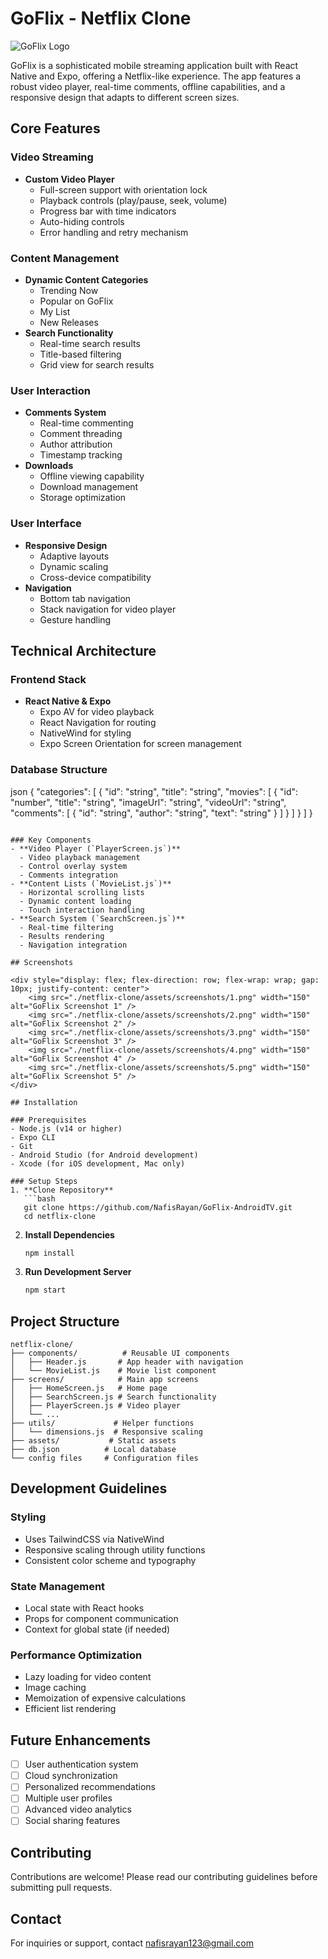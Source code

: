 # GoFlix - Netflix Clone

![GoFlix Logo](./assets/icon.png)

GoFlix is a sophisticated mobile streaming application built with React Native and Expo, offering a Netflix-like experience. The app features a robust video player, real-time comments, offline capabilities, and a responsive design that adapts to different screen sizes.

## Core Features

### Video Streaming
- **Custom Video Player**
  - Full-screen support with orientation lock
  - Playback controls (play/pause, seek, volume)
  - Progress bar with time indicators
  - Auto-hiding controls
  - Error handling and retry mechanism

### Content Management
- **Dynamic Content Categories**
  - Trending Now
  - Popular on GoFlix
  - My List
  - New Releases
- **Search Functionality**
  - Real-time search results
  - Title-based filtering
  - Grid view for search results

### User Interaction
- **Comments System**
  - Real-time commenting
  - Comment threading
  - Author attribution
  - Timestamp tracking
- **Downloads**
  - Offline viewing capability
  - Download management
  - Storage optimization

### User Interface
- **Responsive Design**
  - Adaptive layouts
  - Dynamic scaling
  - Cross-device compatibility
- **Navigation**
  - Bottom tab navigation
  - Stack navigation for video player
  - Gesture handling

## Technical Architecture

### Frontend Stack
- **React Native & Expo**
  - Expo AV for video playback
  - React Navigation for routing
  - NativeWind for styling
  - Expo Screen Orientation for screen management

### Database Structure
json
{
  "categories": [
    {
      "id": "string",
      "title": "string",
      "movies": [
        {
          "id": "number",
          "title": "string",
          "imageUrl": "string",
          "videoUrl": "string",
          "comments": [
            {
              "id": "string",
              "author": "string",
              "text": "string"
            }
          ]
        }
      ]
    }
  ]
}
```

### Key Components
- **Video Player (`PlayerScreen.js`)**
  - Video playback management
  - Control overlay system
  - Comments integration
- **Content Lists (`MovieList.js`)**
  - Horizontal scrolling lists
  - Dynamic content loading
  - Touch interaction handling
- **Search System (`SearchScreen.js`)**
  - Real-time filtering
  - Results rendering
  - Navigation integration

## Screenshots

<div style="display: flex; flex-direction: row; flex-wrap: wrap; gap: 10px; justify-content: center">
    <img src="./netflix-clone/assets/screenshots/1.png" width="150" alt="GoFlix Screenshot 1" />
    <img src="./netflix-clone/assets/screenshots/2.png" width="150" alt="GoFlix Screenshot 2" />
    <img src="./netflix-clone/assets/screenshots/3.png" width="150" alt="GoFlix Screenshot 3" />
    <img src="./netflix-clone/assets/screenshots/4.png" width="150" alt="GoFlix Screenshot 4" />
    <img src="./netflix-clone/assets/screenshots/5.png" width="150" alt="GoFlix Screenshot 5" />
</div>

## Installation

### Prerequisites
- Node.js (v14 or higher)
- Expo CLI
- Git
- Android Studio (for Android development)
- Xcode (for iOS development, Mac only)

### Setup Steps
1. **Clone Repository**
   ```bash
   git clone https://github.com/NafisRayan/GoFlix-AndroidTV.git
   cd netflix-clone
   ```

2. **Install Dependencies**
   ```bash
   npm install
   ```

3. **Run Development Server**
   ```bash
   npm start
   ```

## Project Structure
```
netflix-clone/
├── components/          # Reusable UI components
│   ├── Header.js       # App header with navigation
│   └── MovieList.js    # Movie list component
├── screens/            # Main app screens
│   ├── HomeScreen.js   # Home page
│   ├── SearchScreen.js # Search functionality
│   ├── PlayerScreen.js # Video player
│   └── ...
├── utils/             # Helper functions
│   └── dimensions.js  # Responsive scaling
├── assets/           # Static assets
├── db.json          # Local database
└── config files     # Configuration files
```

## Development Guidelines

### Styling
- Uses TailwindCSS via NativeWind
- Responsive scaling through utility functions
- Consistent color scheme and typography

### State Management
- Local state with React hooks
- Props for component communication
- Context for global state (if needed)

### Performance Optimization
- Lazy loading for video content
- Image caching
- Memoization of expensive calculations
- Efficient list rendering

## Future Enhancements
- [ ] User authentication system
- [ ] Cloud synchronization
- [ ] Personalized recommendations
- [ ] Multiple user profiles
- [ ] Advanced video analytics
- [ ] Social sharing features

## Contributing
Contributions are welcome! Please read our contributing guidelines before submitting pull requests.

## Contact
For inquiries or support, contact [nafisrayan123@gmail.com](mailto:nafisrayan123@gmail.com)
```
